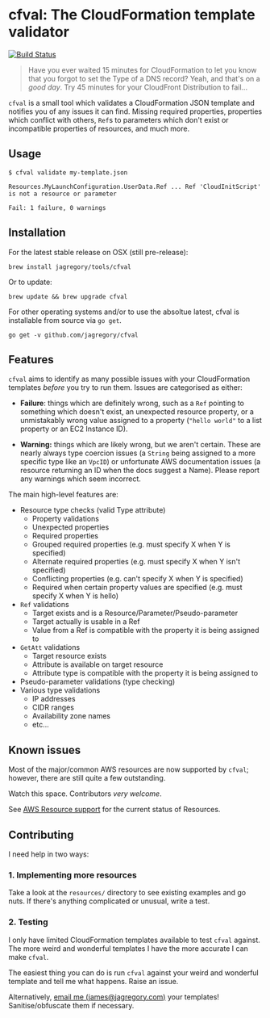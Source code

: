 # cfval: The CloudFormation template validator

[![Build Status](https://travis-ci.org/jagregory/cfval.svg?branch=master)](https://travis-ci.org/jagregory/cfval)

> Have you ever waited 15 minutes for CloudFormation to let you know that you forgot to set the Type of a DNS record? Yeah, and that's on a *good day*. Try 45 minutes for your CloudFront Distribution to fail...

`cfval` is a small tool which validates a CloudFormation JSON template and notifies you of any issues it can find. Missing required properties, properties which conflict with others, `Ref`s to parameters which don't exist or incompatible properties of resources, and much more.

## Usage

```
$ cfval validate my-template.json

Resources.MyLaunchConfiguration.UserData.Ref ... Ref 'CloudInitScript' is not a resource or parameter

Fail: 1 failure, 0 warnings
```

## Installation

For the latest stable release on OSX (still pre-release):

    brew install jagregory/tools/cfval

Or to update:

    brew update && brew upgrade cfval

For other operating systems and/or to use the absoltue latest, cfval is installable from source via `go get`.

    go get -v github.com/jagregory/cfval

## Features

`cfval` aims to identify as many possible issues with your CloudFormation templates *before* you try to run them. Issues are categorised as either:

  * **Failure**: things which are definitely wrong, such as a `Ref` pointing to something which doesn't exist, an unexpected resource property, or a unmistakably wrong value assigned to a property (`"hello world"` to a list property or an EC2 Instance ID).

  * **Warning:** things which are likely wrong, but we aren't certain. These are nearly always type coercion issues (a `String` being assigned to a more specific type like an `VpcID`) or unfortunate AWS documentation issues (a resource returning an ID when the docs suggest a Name). Please report any warnings which seem incorrect.

The main high-level features are:

  * Resource type checks (valid Type attribute)
    * Property validations
    * Unexpected properties
    * Required properties
    * Grouped required properties (e.g. must specify X when Y is specified)
    * Alternate required properties (e.g. must specify X when Y isn't specified)
    * Conflicting properties (e.g. can't specify X when Y is specified)
    * Required when certain property values are specified (e.g. must specify X when Y is hello)
  * `Ref` validations
    * Target exists and is a Resource/Parameter/Pseudo-parameter
    * Target actually is usable in a Ref
    * Value from a Ref is compatible with the property it is being assigned to
  * `GetAtt` validations
    * Target resource exists
    * Attribute is available on target resource
    * Attribute type is compatible with the property it is being assigned to
  * Pseudo-parameter validations (type checking)
  * Various type validations
    * IP addresses
    * CIDR ranges
    * Availability zone names
    * etc...

## Known issues

Most of the major/common AWS resources are now supported by `cfval`; however, there are still quite a few outstanding.

Watch this space. Contributors *very welcome*.

See [AWS Resource support](https://github.com/jagregory/cfval/issues/3) for the current status of Resources.

## Contributing

I need help in two ways:

### 1. Implementing more resources

Take a look at the `resources/` directory to see existing examples and go nuts. If there's anything complicated or unusual, write a test.

### 2. Testing

I only have limited CloudFormation templates available to test `cfval` against. The more weird and wonderful templates I have the more accurate I can make `cfval`.

The easiest thing you can do is run `cfval` against your weird and wonderful template and tell me what happens. Raise an issue.

Alternatively, [email me (james@jagregory.com)](mailto:james@jagregory.com) your templates! Sanitise/obfuscate them if necessary.
